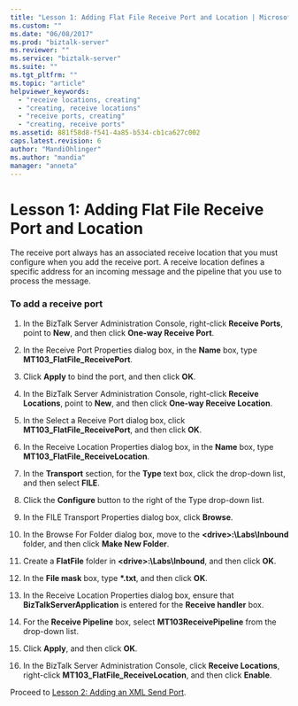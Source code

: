 ```yaml
---
title: "Lesson 1: Adding Flat File Receive Port and Location | Microsoft Docs"
ms.custom: ""
ms.date: "06/08/2017"
ms.prod: "biztalk-server"
ms.reviewer: ""
ms.service: "biztalk-server"
ms.suite: ""
ms.tgt_pltfrm: ""
ms.topic: "article"
helpviewer_keywords: 
  - "receive locations, creating"
  - "creating, receive locations"
  - "receive ports, creating"
  - "creating, receive ports"
ms.assetid: 881f58d8-f541-4a85-b534-cb1ca627c002
caps.latest.revision: 6
author: "MandiOhlinger"
ms.author: "mandia"
manager: "anneta"
---
```

# Lesson 1: Adding Flat File Receive Port and Location
The receive port always has an associated receive location that you must configure when you add the receive port. A receive location defines a specific address for an incoming message and the pipeline that you use to process the message.  
  
### To add a receive port  
  
1.  In the BizTalk Server Administration Console, right-click **Receive Ports**, point to **New**, and then click **One-way Receive Port**.  
  
2.  In the Receive Port Properties dialog box, in the **Name** box, type **MT103_FlatFile_ReceivePort**.  
  
3.  Click **Apply** to bind the port, and then click **OK**.  
  
4.  In the BizTalk Server Administration Console, right-click **Receive Locations**, point to **New**, and then click **One-way Receive Location**.  
  
5.  In the Select a Receive Port dialog box, click **MT103_FlatFile_ReceivePort**, and then click **OK**.  
  
6.  In the Receive Location Properties dialog box, in the **Name** box, type **MT103_FlatFile_ReceiveLocation**.  
  
7.  In the **Transport** section, for the **Type** text box, click the drop-down list, and then select **FILE**.  
  
8.  Click the **Configure** button to the right of the Type drop-down list.  
  
9. In the FILE Transport Properties dialog box, click **Browse**.  
  
10. In the Browse For Folder dialog box, move to the **\<drive>:\Labs\Inbound** folder, and then click **Make New Folder**.  
  
11. Create a **FlatFile** folder in **\<drive>:\Labs\Inbound**, and then click **OK**.  
  
12. In the **File mask** box, type **\*.txt**, and then click **OK**.  
  
13. In the Receive Location Properties dialog box, ensure that **BizTalkServerApplication** is entered for the **Receive handler** box.  
  
14. For the **Receive Pipeline** box, select **MT103ReceivePipeline** from the drop-down list.  
  
15. Click **Apply**, and then click **OK**.  
  
16. In the BizTalk Server Administration Console, click **Receive Locations**, right-click **MT103_FlatFile_ReceiveLocation**, and then click **Enable**.  
  
 Proceed to [Lesson 2: Adding an XML Send Port](../../adapters-and-accelerators/accelerator-swift/lesson-2-adding-an-xml-send-port.md).